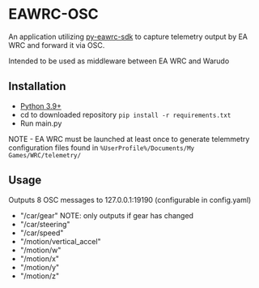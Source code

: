 
# EAWRC-OSC

An application utilizing [py-eawrc-sdk](https://github.com/ChequeredFox/py-eawrc-sdk) to capture telemetry output by EA WRC and forward it via OSC.

Intended to be used as middleware between EA WRC and Warudo



## Installation
- [Python 3.9+](https://www.python.org/downloads/)
- cd to downloaded repository `pip install -r requirements.txt`
- Run main.py

NOTE - EA WRC must be launched at least once to generate telemmetry configuration files found in `%UserProfile%/Documents/My Games/WRC/telemetry/`


## Usage

Outputs 8 OSC messages to 127.0.0.1:19190 (configurable in config.yaml)

- "/car/gear" NOTE: only outputs if gear has changed
- "/car/steering"
- "/car/speed"
- "/motion/vertical_accel"
- "/motion/w"
- "/motion/x"
- "/motion/y"
- "/motion/z"